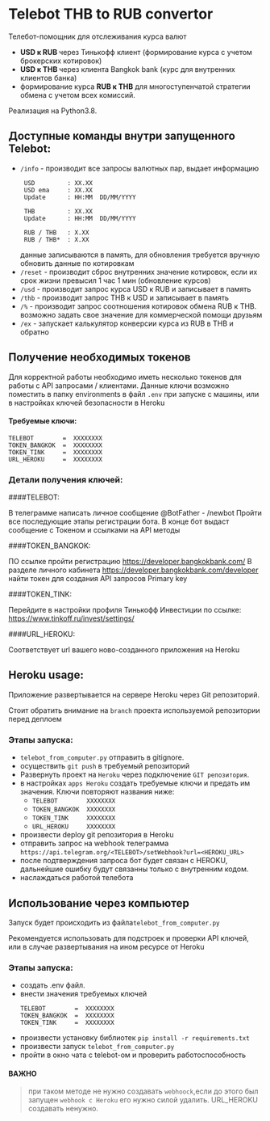 # Telebot THB to RUB convertor

Телебот-помощник для отслеживания курса валют

* <b> USD к RUB </b> через Тинькофф клиент (формирование курса с учетом брокерских котировок)
* <b >USD к THB </b >через клиента Bangkok bank (курс для внутренних клиентов банка)
* формирование курса <b>RUB к THB</b> для многоступенчатой стратегии обмена с учетом всех комиссий.

Реализация на Python3.8.

## Доступные команды внутри запущенного Telebot:
* `/info` - производит все запросы валютных пар, выдает информацию
  ```
   USD         : XX.XX
   USD ema     : XX.XX
   Update      : HH:MM  DD/MM/YYYY

   THB         : XX.XX    
   Update      : HH:MM  DD/MM/YYYY

   RUB / THB   : X.XX
   RUB / THB*  : X.XX
   ```
  данные записываются в память, для обновления требуется вручную обновить данные по котировкам
* `/reset` - производит сброс внутренних значение котировок, если их срок жизни превысил 1 час 1 мин (обновление курсов)
* `/usd` - производит запрос курса USD к RUB и записывает в память
* `/thb` - производит запрос THB к USD и записывает в память
* `/%` -  производит запрос соотношения котировок обмена RUB к THB. возможно задать свое значение для коммерческой помощи друзьям
* `/ex` - запускает калькулятор конверсии курса из RUB в THB и обратно


## Получение необходимых токенов

Для корректной работы необходимо иметь несколько токенов для работы с API запросами / клиентами.
Данные ключи возможно поместить в папку environments в файл  `.env` при запуске с машины, или в настройках ключей безопасности в Heroku

#### Требуемые ключи:
```
TELEBOT        =  ХХХХХХХХ
TOKEN_BANGKOK  =  ХХХХХХХХ
TOKEN_TINK     =  ХХХХХХХХ
URL_HEROKU     =  ХХХХХХХХ
```
### Детали получения ключей:

####TELEBOT:

В телеграмме написать личное сообщение @BotFather - /newbot
Пройти все последующие этапы регистрации бота.
В конце бот выдаст сообщение с Токеном  и ссылками на API методы
  
####TOKEN_BANGKOK:
     
ПО ссылке пройти регистрацию https://developer.bangkokbank.com/
В разделе личного кабинета https://developer.bangkokbank.com/developer 
найти токен для создания  API запросов Primary key
      
####TOKEN_TINK:
     
Перейдите в настройки профиля Тинькофф Инвестиции по ссылке: 
https://www.tinkoff.ru/invest/settings/
      
####URL_HEROKU:

Соответствует url вашего ново-созданного приложения на Heroku

   
## Heroku usage:
Приложение развертывается на сервере Heroku через Git репозиторий.

Стоит обратить внимание на `branch` проекта используемой репозитории перед деплоем

### Этапы запуска:
* `telebot_from_computer.py` отправить в gitignore.
* осуществить `git push` в требуемый репозиторий  
* Развернуть проект на `Heroku` через подключение `GIT репозитория`.
* в настройках `apps Heroku` создать требуемые ключи и предать им значения. Ключи повторяют названия ниже:
    - `TELEBOT        ХХХХХХХХ`
    - `TOKEN_BANGKOK  ХХХХХХХХ`
    - `TOKEN_TINK     ХХХХХХХХ`
    - `URL_HEROKU     ХХХХХХХХ`
* произвести deploy git репозитория в Heroku
* отправить запрос на webhook телеграмма `https://api.telegram.org/<TELEBOT>/setWebhook?url=<HEROKU_URL>`  
* после подтверждения запроса бот будет связан с HEROKU, дальнейшие ошибку будут связанны только с внутренним кодом.  
* наслаждаться работой телебота

## Использование через компьютер 
Запуск будет происходить из файла``telebot_from_computer.py``

Рекомендуется использовать для подстроек и проверки API ключей, или в случае развертывания на ином ресурсе от Heroku

### Этапы запуска:
* создать .env файл.
* внести значения требуемых ключей
   ```
   TELEBOT        =  ХХХХХХХХ
   TOKEN_BANGKOK  =  ХХХХХХХХ
   TOKEN_TINK     =  ХХХХХХХХ
   ```
* произвести установку библиотек `pip install -r requirements.txt`
* произвести запуск `telebot_from_computer.py`
* пройти в окно чата с telebot-ом и проверить работоспособность
#### ВАЖНО
>при таком методе не нужно создавать `webhoock`,еcли до этого был запущен `webhook с Heroku` его нужно силой удалить.
> URL_HEROKU создавать ненужно.


